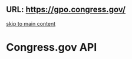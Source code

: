 URL: https://gpo.congress.gov/
---
[skip to main content](https://gpo.congress.gov/#content)

# Congress.gov API